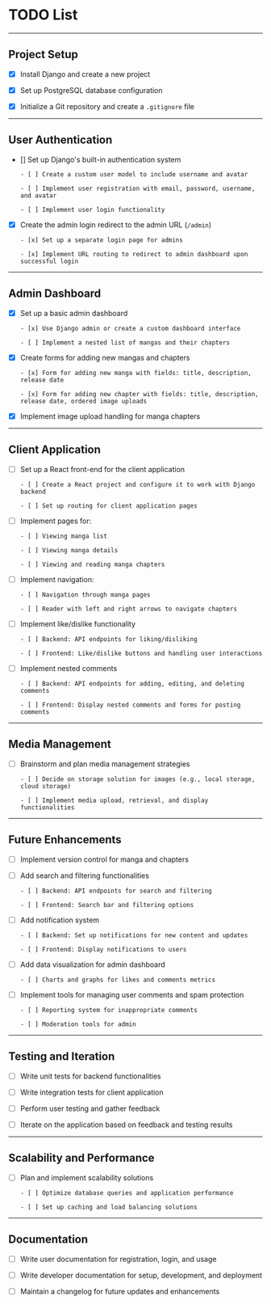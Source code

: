 # TODO List 
---

## Project Setup

- [x] Install Django and create a new project

- [x] Set up PostgreSQL database configuration

- [x] Initialize a Git repository and create a `.gitignore` file

---

## User Authentication

- [] Set up Django's built-in authentication system

      - [ ] Create a custom user model to include username and avatar

      - [ ] Implement user registration with email, password, username, and avatar

      - [ ] Implement user login functionality

- [x] Create the admin login redirect to the admin URL (`/admin`)

      - [x] Set up a separate login page for admins

      - [x] Implement URL routing to redirect to admin dashboard upon successful login

---

## Admin Dashboard

- [x] Set up a basic admin dashboard

      - [x] Use Django admin or create a custom dashboard interface

      - [ ] Implement a nested list of mangas and their chapters

- [x] Create forms for adding new mangas and chapters

      - [x] Form for adding new manga with fields: title, description, release date

      - [x] Form for adding new chapter with fields: title, description, release date, ordered image uploads

- [x] Implement image upload handling for manga chapters

---

## Client Application

- [ ] Set up a React front-end for the client application

      - [ ] Create a React project and configure it to work with Django backend

      - [ ] Set up routing for client application pages

- [ ] Implement pages for:

      - [ ] Viewing manga list

      - [ ] Viewing manga details

      - [ ] Viewing and reading manga chapters

- [ ] Implement navigation:

      - [ ] Navigation through manga pages

      - [ ] Reader with left and right arrows to navigate chapters

- [ ] Implement like/dislike functionality

      - [ ] Backend: API endpoints for liking/disliking

      - [ ] Frontend: Like/dislike buttons and handling user interactions

- [ ] Implement nested comments

      - [ ] Backend: API endpoints for adding, editing, and deleting comments

      - [ ] Frontend: Display nested comments and forms for posting comments

---

## Media Management

- [ ] Brainstorm and plan media management strategies

      - [ ] Decide on storage solution for images (e.g., local storage, cloud storage)

      - [ ] Implement media upload, retrieval, and display functionalities

---

## Future Enhancements

- [ ] Implement version control for manga and chapters

- [ ] Add search and filtering functionalities

      - [ ] Backend: API endpoints for search and filtering

      - [ ] Frontend: Search bar and filtering options

- [ ] Add notification system

      - [ ] Backend: Set up notifications for new content and updates

      - [ ] Frontend: Display notifications to users

- [ ] Add data visualization for admin dashboard

      - [ ] Charts and graphs for likes and comments metrics

- [ ] Implement tools for managing user comments and spam protection

      - [ ] Reporting system for inappropriate comments

      - [ ] Moderation tools for admin

---

## Testing and Iteration

- [ ] Write unit tests for backend functionalities

- [ ] Write integration tests for client application

- [ ] Perform user testing and gather feedback

- [ ] Iterate on the application based on feedback and testing results

---

## Scalability and Performance

- [ ] Plan and implement scalability solutions

      - [ ] Optimize database queries and application performance

      - [ ] Set up caching and load balancing solutions

---

## Documentation

- [ ] Write user documentation for registration, login, and usage

- [ ] Write developer documentation for setup, development, and deployment

- [ ] Maintain a changelog for future updates and enhancements




